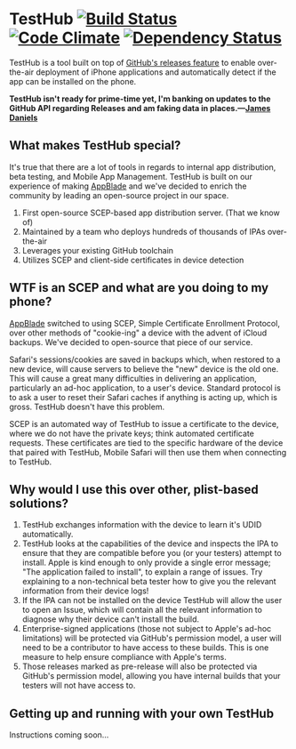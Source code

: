 TestHub [![Build Status](https://travis-ci.org/AppBlade/TestHub.png?branch=master)](https://travis-ci.org/AppBlade/TestHub) [![Code Climate](https://codeclimate.com/repos/51dcf9c089af7e351300b93b/badges/96be53d56627cf87fef4/gpa.png)](https://codeclimate.com/repos/51dcf9c089af7e351300b93b/feed) [![Dependency Status](https://gemnasium.com/AppBlade/TestHub.png)](https://gemnasium.com/AppBlade/TestHub)
=======

TestHub is a tool built on top of [GitHub's releases feature](https://github.com/blog/1547-release-your-software) to enable over-the-air deployment of iPhone applications and automatically detect if the app can be installed on the phone.

**TestHub isn't ready for prime-time yet, I'm banking on updates to the GitHub API regarding Releases and am faking data in places.—[James Daniels](https://github.com/jamesdaniels)**

What makes TestHub special?
---------------------------
It's true that there are a lot of tools in regards to internal app distribution, beta testing, and Mobile App Management. TestHub is built on our experience of making [AppBlade](https://appblade.com) and we've decided to enrich the community by leading an open-source project in our space.

1. First open-source SCEP-based app distribution server. (That we know of)
1. Maintained by a team who deploys hundreds of thousands of IPAs over-the-air
1. Leverages your existing GitHub toolchain
1. Utilizes SCEP and client-side certificates in device detection

WTF is an SCEP and what are you doing to my phone?
--------------------------------------------------
[AppBlade](https://appblade.com) switched to using SCEP, Simple Certificate Enrollment Protocol, over other methods of "cookie-ing" a device with the advent of iCloud backups. We've decided to open-source that piece of our service.

Safari's sessions/cookies are saved in backups which, when restored to a new device, will cause servers to believe the "new" device is the old one. This will cause a great many difficulties in delivering an application, particularly an ad-hoc application, to a user's device. Standard protocol is to ask a user to reset their Safari caches if anything is acting up, which is gross. TestHub doesn't have this problem.

SCEP is an automated way of TestHub to issue a certificate to the device, where we do not have the private keys; think automated certificate requests. These certificates are tied to the specific hardware of the device that paired with TestHub, Mobile Safari will then use them when connecting to TestHub.

Why would I use this over other, plist-based solutions?
----------------------------------
1. TestHub exchanges information with the device to learn it's UDID automatically.
1. TestHub looks at the capabilities of the device and inspects the IPA to ensure that they are compatible before you (or your testers) attempt to install. Apple is kind enough to only provide a single error message; "The application failed to install", to explain a range of issues. Try explaining to a non-technical beta tester how to give you the relevant information from their device logs!
1. If the IPA can not be installed on the device TestHub will allow the user to open an Issue, which will contain all the relevant information to diagnose why their device can't install the build.
1. Enterprise-signed applications (those not subject to Apple's ad-hoc limitations) will be protected via GitHub's permission model, a user will need to be a contributor to have access to these builds. This is one measure to help ensure compliance with Apple's terms.
1. Those releases marked as pre-release will also be protected via GitHub's permission model, allowing you have internal builds that your testers will not have access to.

Getting up and running with your own TestHub
--------------------------------------------
Instructions coming soon...
